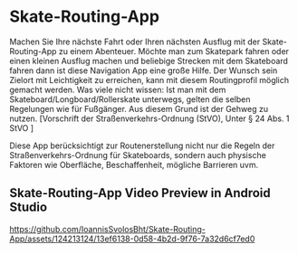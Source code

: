 # Skate-Routing-App
Machen Sie Ihre nächste Fahrt oder Ihren nächsten Ausflug mit der Skate-Routing-App zu einem Abenteuer. Möchte man zum Skatepark fahren oder einen kleinen Ausflug machen und beliebige Strecken mit dem Skateboard fahren dann ist diese Navigation App eine große Hilfe. Der Wunsch sein Zielort mit Leichtigkeit zu erreichen, kann mit diesem Routingprofil möglich gemacht werden. Was viele nicht wissen: Ist man mit dem Skateboard/Longboard/Rollerskate unterwegs, gelten die selben Regelungen wie für Fußgänger. Aus diesem Grund ist der Gehweg zu nutzen. [Vorschrift der Straßenverkehrs-Ordnung (StVO), Unter § 24 Abs. 1 StVO ]

Diese App berücksichtigt zur Routenerstellung nicht nur die Regeln der Straßenverkehrs-Ordnung für Skateboards, sondern auch physische Faktoren wie Oberfläche, Beschaffenheit, mögliche Barrieren uvm.

## Skate-Routing-App Video Preview in Android Studio

https://github.com/IoannisSvolosBht/Skate-Routing-App/assets/124213124/13ef6138-0d58-4b2d-9f76-7a32d6cf7ed0

